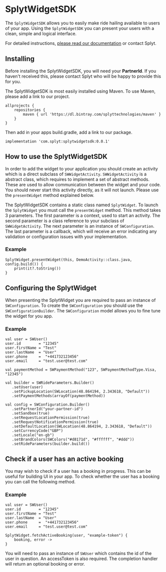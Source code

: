 # SplytWidgetSDK

The `SplytWidgetSDK` allows you to easily make ride hailing available to users of your app. Using the `SplytWidgetSDK` you can present your users with a clean, simple and logical interface.

For detailed instructions, [please read our documentation](https://developer.splytech.io/widget/android/index.html) or contact Splyt.

## Installing

Before installing the SplytWidgetSDK, you will need your **PartnerId**.  If you haven't received this, please contact Splyt who will be happy to provide this for you.  

The SplytWidgetSDK is most easily installed using Maven.  To use Maven, please add a link to our project.

```
allprojects {
    repositories {
        maven { url 'https://dl.bintray.com/splyttechnologies/maven' }
    }
}
```

Then add in your apps build.gradle, add a link to our package.

```
implementation 'com.splyt:splytwidgetsdk:0.0.1'
```

## How to use the SplytWidgetSDK

In order to add the widget to your application you should create an activity which is a direct subclass of `SWWidgetActivity`.  `SWWidgetActivity` is a abstract class, which requires to implement a set of abstract methods.  These are used to allow communication between the widget and your code. You should never start this activity directly, as it will not launch.  Please use the `presentWidget` method explained below.

The SplytWidgetSDK contains a static class named `SplytWidget`.  To launch the `SplytWidget` you must call the `presentWidget` method.  This method takes 3 parameters.  The first parameter is a context, used to start an activity.  The second parameter is a class reference to your subclass of `SWWidgetActivity`.  The next parameter is an instance of `SWConfiguration`.  The last parameter is a callback, which will receive an error indicating any validation or configuration issues with your implementation.

### Example

```
SplytWidget.presentWidget(this, DemoActivity::class.java, config.build()) {
    print(it?.toString())
}
```

## Configuring the SplytWidget

When presenting the SplytWidget you are required to pass an instance of `SWConfiguration`. To create the `SWConfiguration` you should use the `SWConfigurationBuilder`.  The `SWConfiguration` model allows you to fine tune the widget for you app.

### Example

```
val user = SWUser()
user.id        = "12345"
user.firstName = "Test"
user.lastName  = "User"
user.phone     =  "+441732123456"
user.email     = "test.user@test.com"

val paymentMethod = SWPaymentMethod("123", SWPaymentMethodType.Visa, "12345")

val builder = SWRideParameters.Builder()
   .setUser(user)
   .setPickupLocation(SWLocation(48.864194, 2.343618, "Default"))
   .setPaymentMethods(arrayOf(paymentMethod))

val config = SWConfiguration.Builder()
   .setPartnerId("your-partner-id")
   .setSandbox(true)
   .setRequestLocationPermission(true)
   .setRequestNotificationPermission(true)
   .setDefaultLocation(SWLocation(48.864194, 2.343618, "Default"))
   .setCurrencyCode("GBP")
   .setLocale("en-gb")
   .setBrandColors(SWColors("#d8171d", "#ffffff", "#ddd"))
   .setRideParameters(builder.build())
```

## Check if a user has an active booking

You may wish to check if a user has a booking in progress.  This can be useful for building UI in your app.  To check whether the user has a booking you can call the following method.

### Example

```
val user = SWUser()
user.id        = "12345"
user.firstName = "Test"
user.lastName  = "User"
user.phone     =  "+441732123456"
user.email     = "test.user@test.com"

SplytWidget.fetchActiveBooking(user, "example-token") {
    booking, error ->
}
```

You will need to pass an instance of `SWUser` which contains the id of the user in question.  An accessToken is also required.  The completion handler will return an optional booking or error.
